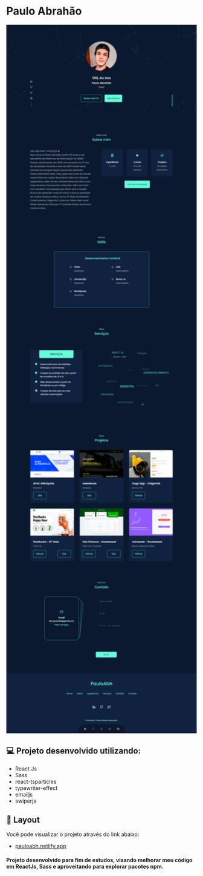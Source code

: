 # Paulo Abrahão

<p align="center">
  <img src="./src/assets/screenshot.png" width="700">
</p>

## 💻 Projeto desenvolvido utilizando:
- React Js
- Sass
- react-tsparticles
- typewriter-effect
- emailjs
- swiperjs

## 🔖 Layout

Você pode visualizar o projeto através do link abaixo:

- <a target="_blank" href="pauloabh.netlify.app"> pauloabh.netlify.app </a>

#### Projeto desenvolvido para fim de estudos, visando melhorar meu código em ReactJs, Sass e aproveitando para explorar pacotes npm.

